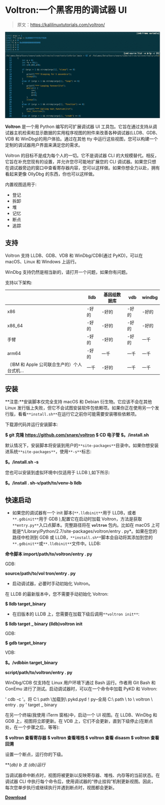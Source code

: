 # Voltron:一个黑客用的调试器 UI

> 原文：<https://kalilinuxtutorials.com/voltron/>

[![](img/c2eaaf22288b947abcb6b9a2ae35b628.png)](https://blogger.googleusercontent.com/img/b/R29vZ2xl/AVvXsEjeEY6enNPmc7MY6wC10WIJJrE2WmfvcPSkMvWFamILMP0TcXky4vpbuWY4XoKQs_srZJIQpTv8d1qqWIfKkETre_27LRqX3sm4x9jl3Bf2hhwVdWdb2ymFdOQsj3dKv-daHvn23Bkcq5GTCU9Om0wv7PROygS1dbw74BYN3Hpb2dRky8V8-HW52iO1/s683/687474703a2f2f692e696d6775722e636f6d2f526259515958702e706e67%20(1).png)

**Voltron** 是一个用 Python 编写的可扩展调试器 UI 工具包。它旨在通过支持从调试器主机检索和显示数据的实用程序视图的附件来改善各种调试器(LLDB、GDB、VDB 和 WinDbg)的用户体验。通过在其他 tty 中运行这些视图，您可以构建一个定制的调试器用户界面来满足您的需求。

Voltron 的目标不是成为每个人的一切。它不是调试器 CLI 的大规模替代。相反，它旨在补充您现有的设置，并允许您尽可能地扩展您的 CLI 调试器。如果您只想在调试器旁边的窗口中查看寄存器内容，您可以这样做。如果你想全力以赴，拥有看起来更像 OllyDbg 的东西，你也可以这样做。

内置视图适用于:

*   登记
*   拆卸
*   堆
*   记忆
*   断点
*   追踪

## 支持

Voltron 支持 LLDB、GDB、VDB 和 WinDbg/CDB(通过 PyKD)，可以在 macOS、Linux 和 Windows 上运行。

WinDbg 支持仍然是相当新的，请打开一个问题，如果你有问题。

支持以下架构:

|  | lldb | 基因组数据库 | vdb | windbg |
| --- | --- | --- | --- | --- |
| x86 | -好的 | -好的 | -好的 | -好的 |
| x86_64 | -好的 | -好的 | -好的 | -好的 |
| 手臂 | -好的 | -好的 | -好的 | 一千 |
| arm64 | -好的 | 一千 | 一千 | 一千 |
| （IBM 和 Apple 公司联合生产的）个人台式机… | 一千 | -好的 | 一千 | 一千 |

## 安装

**注意:**安装脚本仅完全支持 macOS 和 Debian 衍生物。它应该不会在其他 Linux 发行版上失败，但它不会试图安装软件包依赖项。如果你正在使用另一个发行版，看看`**install.sh**`在运行它之前你可能需要安装哪些依赖项。

下载源代码并运行安装脚本:

**$ git 克隆 https://github.com/snare/voltron
$ CD 电子管
$。/install.sh**

默认情况下，安装脚本将安装到用户的`**site-packages**`目录中。如果你想安装进系统`**site-packages**`，使用`**-s**`标志:

**$。/install.sh -s**

您也可以安装到虚拟环境中(仅适用于 LLDB ),如下所示:

**$。/install . sh-v/path/to/venv-b lldb**

## 快速启动

*   如果您的调试器有一个 init 脚本(`**.lldbinit**`用于 LLDB，或者`**.gdbinit**`用于 GDB ),配置它在启动时加载 Voltron，方法是获取`**entry.py**`入口点脚本。完整路径将在 **`voltron`** 包内。比如在 macOS 上可能是*/Library/Python/2.7/site-packages/voltron/entry . py*。如果在您的路径中检测到 GDB 或 LLDB，`**install.sh**`脚本会自动将其添加到您的`**.gdbinit**`或`**.lldbinit**`文件中。LLDB:

**命令脚本 import/path/to/voltron/entry . py**

GDB:

**source/path/to/vol tron/entry . py**

*   启动调试器，必要时手动初始化 Voltron。

在 LLDB 的最新版本中，您不需要手动初始化 Voltron:

**$ lldb target_binary**

*   在旧版本的 LLDB 上，您需要在加载下级后调用`**voltron init**`:

**$ lldb target _ binary
(lldb)voltron init**

GDB:

**$ gdb target_binary**

VDB:

**$。/vdbbin target_binary**

**script/path/to/voltron/entry . py**

WinDbg/CDB 仅支持在 Linux 用户环境下通过 Bash 运行。作者用 Git Bash 和 ConEmu 进行了测试。启动调试器时，可以在一个命令中加载 PyKD 和 Voltron:

' cdb -c '。将 C:\ path \加载到\ pykd.pyd！py–全局 C:\ path \ to \ voltron \ entry . py ' target _ binary

在另一个终端(我使用 iTerm 窗格)中，启动一个 UI 视图。在 LLDB、WinDbg 和 GDB 上，视图将立即更新。在 VDB 上，它们不会更新，直到下级停止(在断点处，在一个步骤之后，等等):

**$ voltron 查看寄存器
$ voltron 查看堆栈
$ voltron 查看 disasm
$ voltron 查看回溯**

设置一个断点，运行你的下级。

**(*db) b 主
(*db)运行**

当调试器命中断点时，视图将被更新以反映寄存器、堆栈、内存等的当前状态。在调试器 CLI 中执行每个命令后，使用调试器的“停止挂钩”机制更新视图。因此，每次您单步执行或继续执行并遇到断点时，视图都会更新。

[**Download**](https://github.com/snare/voltron)